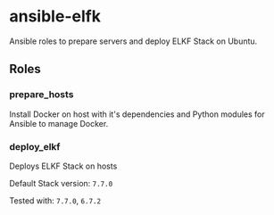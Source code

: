 # ansible-elfk

Ansible roles to prepare servers and deploy ELKF Stack on Ubuntu.

## Roles

### prepare_hosts
Install Docker on host with it's dependencies and Python modules for Ansible to manage Docker.

### deploy_elkf
Deploys ELKF Stack on hosts

Default Stack version: `7.7.0`

Tested with: `7.7.0`, `6.7.2`